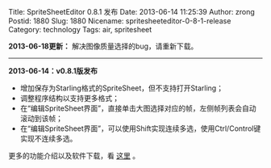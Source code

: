 Title: SpriteSheetEditor 0.8.1 发布
Date: 2013-06-14 11:25:39
Author: zrong
Postid: 1880
Slug: 1880
Nicename: spritesheeteditor-0-8-1-release
Category: technology
Tags: air, spritesheet

**2013-06-18更新：** 解决图像质量选择的bug，请重新下载。

------------------------------------------------------------------------

**2013-06-14：v0.8.1版发布**

-   增加保存为Starling格式的SpriteSheet，但不支持打开Starling；
-   调整程序结构以支持更多格式；
-   在“编辑SpriteSheet界面”，直接单击大图选择对应的帧，左侧帧列表会自动滚动到该帧；
-   在“编辑SpriteSheet界面”，可以使用Shift实现连续多选，使用Ctrl/Control键实现不连续多选。

更多的功能介绍以及软件下载，看 [这里](http://zengrong.net/sprite_sheet_editor) 。

